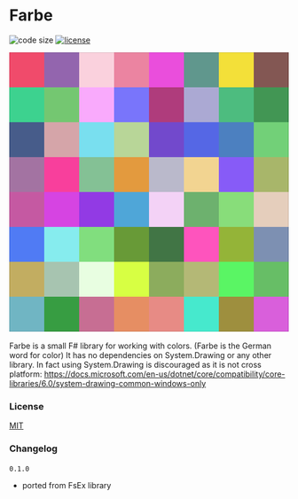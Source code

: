 
# Farbe

![code size](https://img.shields.io/github/languages/code-size/goswinr/Farbe.svg)
[![license](https://img.shields.io/github/license/goswinr/Farbe)](LICENSE)

![Logo](https://raw.githubusercontent.com/goswinr/Farbe/main/Doc/logo.png)

Farbe is a small F# library for working with colors.
(Farbe is the German word for color)
It has no dependencies on System.Drawing or any other library.
In fact using System.Drawing is discouraged as it is not cross platform:
https://docs.microsoft.com/en-us/dotnet/core/compatibility/core-libraries/6.0/system-drawing-common-windows-only


### License
[MIT](https://raw.githubusercontent.com/goswinr/Farbe/main/LICENSE.txt)

### Changelog
`0.1.0`
- ported from FsEx library